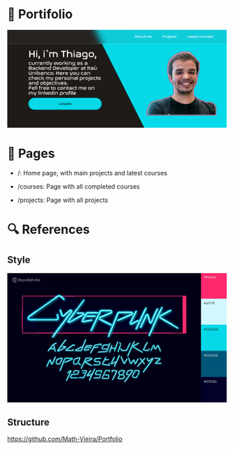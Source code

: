 # :compass: Portifolio

![](https://github.com/Thiagodcfarias/Portifolio/blob/main/thumb.png)

# :open_book: Pages

- /: Home page, with main projects and latest courses

- /courses: Page with all completed courses

- /projects: Page with all projects

# :mag: References

## Style
![](https://github.com/Thiagodcfarias/Portifolio/blob/main/src/img/references_color_pallete.png)

## Structure
https://github.com/Math-Vieira/Portfolio



